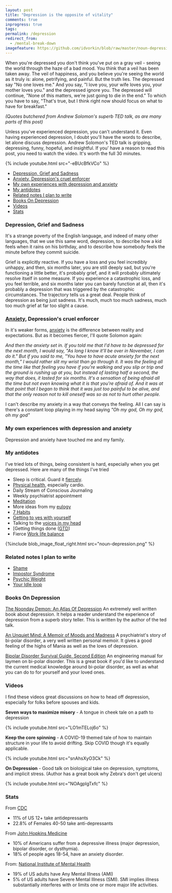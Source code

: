 ```yaml
---
layout: post
title: "Depression is the opposite of vitality"
comments: true
inprogress: true
tags:
permalink: /depression
redirect_from:
  - /mental-break-down
imagefeature: https://github.com/idvorkin/blob/raw/master/noun-depression.png
---
```


When you're depressed you don't think you've put on a gray veil - seeing the world through the haze of a bad mood. You think that a veil has been taken away. The veil of happiness, and you believe you're seeing the world as it truly is: alone, petrifying, and painful. But the truth lies. The depressed say "No one loves me." And you say, "I love you, your wife loves you, your mother loves you." and the depressed ignore you. The depressed will continue, "None of this matters, we're just going to die in the end." To which you have to say, "That's true, but I think right now should focus on what to have for breakfast."

_(Quotes butchered from Andrew Solomon's superb TED talk, as are many parts of this post)_

Unless you've experienced depression, you can't understand it. Even having experienced depression, I doubt you'll have the words to describe, let alone discuss depression. Andrew Solomon's TED talk is gripping, depressing, funny, hopeful, and insightful. If you' have a reason to read this post, you need to watch the video. It's worth the full 30 minutes.

{% include youtube.html src="-eBUcBfkVCo" %}

<!-- prettier-ignore-start -->




<!-- vim-markdown-toc GFM -->

- [Depression, Grief and Sadness](#depression-grief-and-sadness)
- [Anxiety, Depression's cruel enforcer](#anxiety-depressions-cruel-enforcer)
- [My own experiences with depression and anxiety](#my-own-experiences-with-depression-and-anxiety)
- [My antidotes](#my-antidotes)
- [Related notes I plan to write](#related-notes-i-plan-to-write)
- [Books On Depression](#books-on-depression)
- [Videos](#videos)
- [Stats](#stats)

<!-- vim-markdown-toc -->
### Depression, Grief and Sadness

It's a strange poverty of the English language, and indeed of many other languages, that we use this same word, depression, to describe how a kid feels when it rains on his birthday, and to describe how somebody feels the minute before they commit suicide.

Grief is explicitly reactive. If you have a loss and you feel incredibly unhappy, and then, six months later, you are still deeply sad, but you're functioning a little better, it's probably grief, and it will probably ultimately resolve itself in some measure. If you experience a catastrophic loss, and you feel terrible, and six months later you can barely function at all, then it's probably a depression that was triggered by the catastrophic circumstances. The trajectory tells us a great deal. People think of depression as being just sadness. It's much, much too much sadness, much too much grief at far too slight a cause.

### [Anxiety](/anxiety), Depression's cruel enforcer

In it's weaker forms, [anxiety](/anxiety) is the difference between reality and expectations. But as it becomes fiercer, I'll quote Solomon again:

_And then the anxiety set in. If you told me that I'd have to be depressed for the next month, I would say, "As long I know it'll be over in November, I can do it." But if you said to me, "You have to have acute anxiety for the next month," I would rather slit my wrist than go through it. It was the feeling all the time like that feeling you have if you're walking and you slip or trip and the ground is rushing up at you, but instead of lasting half a second, the way that does, it lasted for six months. It's a sensation of being afraid all the time but not even knowing what it is that you're afraid of. And it was at that point that I began to think that it was just too painful to be alive, and that the only reason not to kill oneself was so as not to hurt other people._

I can't describe my anxiety in a way that conveys the feeling. All I can say is there's a constant loop playing in my head saying _"Oh my god, Oh my god, oh my god"_


### My own experiences with depression and anxiety

Depression and anxiety have touched me and my family.

### My antidotes

I've tried lots of things, being consistent is hard, especially when you get depressed. Here are many of the things I've tried

- Sleep is critical. Guard it [fiercely](/insomnia).
- [Physical health](/physical-health), especially cardio.
- Daily Stream of Conscious Journaling
- Weekly psychiatrist appointment
- [Meditation](/siy)
- More ideas from my [eulogy](/eulogy)
- [7 Habits](/7-habits)
- [Getting to yes with yourself](/getting-to-yes-with-yourself)
- Talking to the [voices in my head](/voices)
- [Getting things done ([GTD](/gtd))
- Fierce [Work life balance](/wlb)

{%include blob_image_float_right.html src="noun-depression.png" %}

### Related notes I plan to write

- [Shame](/shame)
- [Impostor Syndrome ](/imposter)
- [Psychic Weight](/psychic-weight)
- [Your Idle loop](/idle-loop)

### Books On Depression

[The Noonday Demon: An Atlas Of Depression](http://www.amazon.com/Noonday-Demon-Atlas-Depression/dp/1501123882/ref=sr_1_1?ie=UTF8&qid=1455117245&sr=8-1&keywords=atlas+of+depression)
An extremely well written book about depression. It helps a reader understand the experience of depression from a superb story teller. This is written by the author of the ted talk.

[An Unquiet Mind: A Memoir of Moods and Madness](http://www.amazon.com/Unquiet-Mind-Memoir-Moods-Madness/dp/0679763309/ref=sr_1_1?ie=UTF8&qid=1455117218&sr=8-1&keywords=unquit+mind)
A psychiatrist's story of bi-polar disorder, a very well written personal memoir. It gives a good feeling of the highs of Mania as well as the lows of depression.

[Bipolar Disorder Survival Guide, Second Edition](http://www.amazon.com/Bipolar-Disorder-Survival-Guide-Second/dp/1606235427/ref=sr_1_1?ie=UTF8&qid=1455117269&sr=8-1&keywords=bipolar+survival+guide)
An engineering manual for laymen on bi-polar disorder. This is a great book if you'd like to understand the current medical knowledge around bi-polar disorder, as well as what you can do to for yourself and your loved ones.

### Videos

I find these videos great discussions on how to head off depression, especially for folks before spouses and kids.

**Seven ways to maximize misery** - A tongue in cheek tale on a path to depression

{% include youtube.html src="LO1mTELoj6o" %}

**Keep the core spinning** - A COVID-19 themed tale of how to maintain structure in your life to avoid drifting. Skip COVID though it's equally applicable.

{% include youtube.html src="snAhsXyO3Ck" %}

**On Depression** - Good talk on bioloigical take on depression, symptoms, and implicit stress. (Author has a great book why Zebra's don't get ulcers)

{% include youtube.html src="NOAgplgTxfc" %}

### Stats

From [CDC](https://www.cdc.gov/nchs/products/databriefs/db76.htm)

- 11% of US 12+ take antidepressants
- 22.8% of Females 40-50 take anti-depressants

From [John Hopkins Medicine](https://www.hopkinsmedicine.org/health/wellness-and-prevention/mental-health-disorder-statistics)

- 10% of Americans suffer from a depressive illness (major depression, bipolar disorder, or dysthymia).
- 18% of people ages 18-54, have an anxiety disorder.

From: [National Institute of Mental Health](https://www.nimh.nih.gov/health/statistics/mental-illness.shtml)

- 19% of US adults have Any Mental Illness (AMI)
- 5% of US adults have Severe Mental Illness (SMI). SMI implies illness substantially interferes with or limits one or more major life activities.
